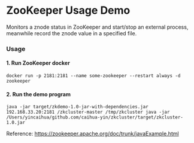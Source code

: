ZooKeeper Usage Demo
====================
Monitors a znode status in ZooKeeper and start/stop an external process, meanwhile record the znode value in a specified file.

### Usage
#### 1. Run ZooKeeper docker
`docker run -p 2181:2181 --name some-zookeeper --restart always -d zookeeper`

#### 2. Run the demo program
`java -jar target/zkdemo-1.0-jar-with-dependencies.jar 192.168.33.20:2181 /zkcluster-master /tmp/zkcluster java -jar /Users/yincaihua/github.com/caihua-yin/zkcluster/target/zkcluster-1.0.jar`

Reference:
https://zookeeper.apache.org/doc/trunk/javaExample.html
